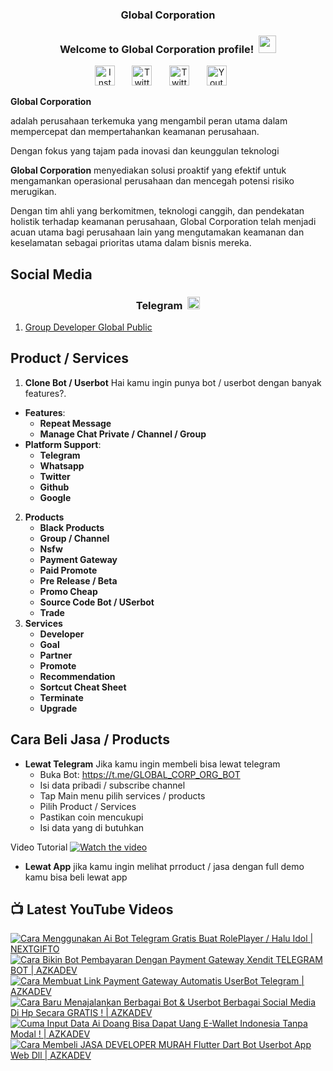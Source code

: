 <h3 align="center">Global Corporation</h3>

<h3 align="center">
  Welcome to Global Corporation profile!
  <img src="https://media.giphy.com/media/hvRJCLFzcasrR4ia7z/giphy.gif" width="28">
</h3>

<!-- Social icons section -->
<p align="center">
  <a href="https://www.instagram.com/global__corporation/"><img width="32px" alt="Instagram" title="Telegram" src="https://upload.wikimedia.org/wikipedia/commons/a/a5/Instagram_icon.png"/></a>
  &#8287;&#8287;&#8287;&#8287;&#8287;
  <a href="https://t.me/GLOBAL_CORPORATION_ORG"><img width="32px" alt="Twitter" title="Telegram" src="https://upload.wikimedia.org/wikipedia/commons/8/82/Telegram_logo.svg"/></a>
  &#8287;&#8287;&#8287;&#8287;&#8287;
  <a href="https://twitter.com/global_corp_org"><img width="32px" alt="Twitter" title="Twitter" src="https://upload.wikimedia.org/wikipedia/commons/6/6f/Logo_of_Twitter.svg"/></a>
  &#8287;&#8287;&#8287;&#8287;&#8287;
  <a href="https://www.youtube.com/@global_Corporation"><img width="32px" alt="Youtube" title="Youtube" src="https://upload.wikimedia.org/wikipedia/commons/e/ef/Youtube_logo.png"/></a>
  &#8287;&#8287;&#8287;&#8287;&#8287;
</p>


**Global Corporation**

adalah perusahaan terkemuka yang mengambil peran utama dalam mempercepat dan mempertahankan keamanan perusahaan. 

Dengan fokus yang tajam pada inovasi dan keunggulan teknologi

**Global Corporation** menyediakan solusi proaktif yang efektif untuk mengamankan operasional perusahaan dan mencegah potensi risiko merugikan. 

Dengan tim ahli yang berkomitmen, teknologi canggih, dan pendekatan holistik terhadap keamanan perusahaan, Global Corporation telah menjadi acuan utama bagi perusahaan lain yang mengutamakan keamanan dan keselamatan sebagai prioritas utama dalam bisnis mereka.


## Social Media

<h3 align="center">
  Telegram
  <img src="https://upload.wikimedia.org/wikipedia/commons/8/82/Telegram_logo.svg" width="20">
</h3>

1. [Group Developer Global Public](https://t.me/DEVELOPER_GLOBAL_PUBLIC)

## Product / Services

1. **Clone Bot / Userbot**
  Hai kamu ingin punya bot / userbot dengan banyak features?. 
  - **Features**:
    - **Repeat Message**
    - **Manage Chat Private / Channel / Group**
  - **Platform Support**:
    - **Telegram**
    - **Whatsapp**
    - **Twitter**
    - **Github**
    - **Google** 
2. **Products**
    - **Black Products**
    - **Group / Channel**
    - **Nsfw**
    - **Payment Gateway**
    - **Paid Promote**
    - **Pre Release / Beta**
    - **Promo Cheap**
    - **Source Code Bot / USerbot**
    - **Trade**
3. **Services**
    - **Developer**
    - **Goal**
    - **Partner**
    - **Promote**
    - **Recommendation**
    - **Sortcut Cheat Sheet**
    - **Terminate**
    - **Upgrade**

## Cara Beli Jasa / Products 

- **Lewat Telegram**
  Jika kamu ingin membeli bisa lewat telegram
  -  Buka Bot: https://t.me/GLOBAL_CORP_ORG_BOT
  -  Isi data pribadi / subscribe channel
  -  Tap Main menu pilih services / products
  -  Pilih Product / Services
  -  Pastikan coin mencukupi
  -  Isi data yang di butuhkan
  
Video Tutorial
[![Watch the video](https://img.youtube.com/vi/TY0Y21C6asM/maxresdefault.jpg)](https://www.youtube.com/watch?v=TY0Y21C6asM)

- **Lewat App**
  jika kamu ingin melihat prroduct / jasa dengan full demo kamu bisa beli lewat app
 


## 📺 Latest YouTube Videos

  <!-- prettier-ignore-start -->
  <!-- BEGIN YOUTUBE-CARDS -->
[![Cara Menggunakan Ai Bot Telegram Gratis Buat RolePlayer / Halu Idol | NEXTGIFTO](https://ytcards.demolab.com/?id=16_ipBH5iXw&title=Cara+Menggunakan+Ai+Bot+Telegram+Gratis+Buat+RolePlayer+%2F+Halu+Idol+%7C+NEXTGIFTO&lang=en&timestamp=1708102801&background_color=%230d1117&title_color=%23ffffff&stats_color=%23dedede&max_title_lines=1&width=250&border_radius=5 "Cara Menggunakan Ai Bot Telegram Gratis Buat RolePlayer / Halu Idol | NEXTGIFTO")](https://www.youtube.com/watch?v=16_ipBH5iXw)
[![Cara Bikin Bot Pembayaran Dengan Payment Gateway Xendit TELEGRAM BOT | AZKADEV](https://ytcards.demolab.com/?id=W2m84lQxQV0&title=Cara+Bikin+Bot+Pembayaran+Dengan+Payment+Gateway+Xendit+TELEGRAM+BOT+%7C+AZKADEV&lang=en&timestamp=1707887115&background_color=%230d1117&title_color=%23ffffff&stats_color=%23dedede&max_title_lines=1&width=250&border_radius=5 "Cara Bikin Bot Pembayaran Dengan Payment Gateway Xendit TELEGRAM BOT | AZKADEV")](https://www.youtube.com/watch?v=W2m84lQxQV0)
[![Cara Membuat Link Payment Gateway Automatis UserBot Telegram | AZKADEV](https://ytcards.demolab.com/?id=WDsJE8t-EGI&title=Cara+Membuat+Link+Payment+Gateway+Automatis+UserBot+Telegram+%7C+AZKADEV&lang=en&timestamp=1707849109&background_color=%230d1117&title_color=%23ffffff&stats_color=%23dedede&max_title_lines=1&width=250&border_radius=5 "Cara Membuat Link Payment Gateway Automatis UserBot Telegram | AZKADEV")](https://www.youtube.com/watch?v=WDsJE8t-EGI)
[![Cara Baru Menajalankan Berbagai Bot & Userbot Berbagai Social Media Di Hp Secara GRATIS !  | AZKADEV](https://ytcards.demolab.com/?id=HvvaqFxxJPc&title=Cara+Baru+Menajalankan+Berbagai+Bot+%26+Userbot+Berbagai+Social+Media+Di+Hp+Secara+GRATIS+%21++%7C+AZKADEV&lang=en&timestamp=1707779381&background_color=%230d1117&title_color=%23ffffff&stats_color=%23dedede&max_title_lines=1&width=250&border_radius=5 "Cara Baru Menajalankan Berbagai Bot & Userbot Berbagai Social Media Di Hp Secara GRATIS !  | AZKADEV")](https://www.youtube.com/watch?v=HvvaqFxxJPc)
[![Cuma Input Data Ai Doang Bisa Dapat Uang E-Wallet Indonesia Tanpa Modal ! | AZKADEV](https://ytcards.demolab.com/?id=JmJFgd4uenM&title=Cuma+Input+Data+Ai+Doang+Bisa+Dapat+Uang+E-Wallet+Indonesia+Tanpa+Modal+%21+%7C+AZKADEV&lang=en&timestamp=1706865060&background_color=%230d1117&title_color=%23ffffff&stats_color=%23dedede&max_title_lines=1&width=250&border_radius=5 "Cuma Input Data Ai Doang Bisa Dapat Uang E-Wallet Indonesia Tanpa Modal ! | AZKADEV")](https://www.youtube.com/watch?v=JmJFgd4uenM)
[![Cara Membeli JASA DEVELOPER MURAH Flutter Dart Bot Userbot App Web Dll | AZKADEV](https://ytcards.demolab.com/?id=8ZifqoSnXLo&title=Cara+Membeli+JASA+DEVELOPER+MURAH+Flutter+Dart+Bot+Userbot+App+Web+Dll+%7C+AZKADEV&lang=en&timestamp=1706206595&background_color=%230d1117&title_color=%23ffffff&stats_color=%23dedede&max_title_lines=1&width=250&border_radius=5 "Cara Membeli JASA DEVELOPER MURAH Flutter Dart Bot Userbot App Web Dll | AZKADEV")](https://www.youtube.com/watch?v=8ZifqoSnXLo)
<!-- END YOUTUBE-CARDS -->
  <!-- prettier-ignore-end -->